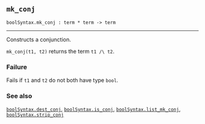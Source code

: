 ## `mk_conj`

``` hol4
boolSyntax.mk_conj : term * term -> term
```

------------------------------------------------------------------------

Constructs a conjunction.

`mk_conj(t1, t2)` returns the term `t1 /\ t2`.

### Failure

Fails if `t1` and `t2` do not both have type `bool`.

### See also

[`boolSyntax.dest_conj`](#boolSyntax.dest_conj),
[`boolSyntax.is_conj`](#boolSyntax.is_conj),
[`boolSyntax.list_mk_conj`](#boolSyntax.list_mk_conj),
[`boolSyntax.strip_conj`](#boolSyntax.strip_conj)
